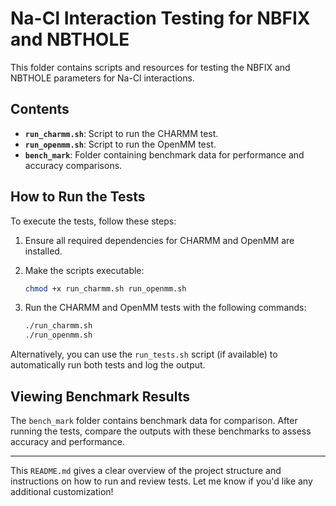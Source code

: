 
# Na-Cl Interaction Testing for NBFIX and NBTHOLE

This folder contains scripts and resources for testing the NBFIX and NBTHOLE parameters for Na-Cl interactions.

## Contents

- **`run_charmm.sh`**: Script to run the CHARMM test.
- **`run_openmm.sh`**: Script to run the OpenMM test.
- **`bench_mark`**: Folder containing benchmark data for performance and accuracy comparisons.

## How to Run the Tests

To execute the tests, follow these steps:

1. Ensure all required dependencies for CHARMM and OpenMM are installed.
2. Make the scripts executable:
   ```bash
   chmod +x run_charmm.sh run_openmm.sh
   ```
3. Run the CHARMM and OpenMM tests with the following commands:

   ```bash
   ./run_charmm.sh
   ./run_openmm.sh
   ```

Alternatively, you can use the `run_tests.sh` script (if available) to automatically run both tests and log the output.

## Viewing Benchmark Results

The `bench_mark` folder contains benchmark data for comparison. After running the tests, compare the outputs with these benchmarks to assess accuracy and performance.

---

This `README.md` gives a clear overview of the project structure and instructions on how to run and review tests. Let me know if you'd like any additional customization!
